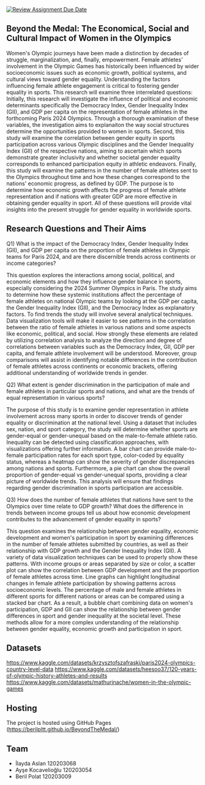 [![Review Assignment Due Date](https://classroom.github.com/assets/deadline-readme-button-22041afd0340ce965d47ae6ef1cefeee28c7c493a6346c4f15d667ab976d596c.svg)](https://classroom.github.com/a/5i0xgF2j)
## Beyond the Medal: The Economical, Social and Cultural Impact of Women in the Olympics

Women's Olympic journeys have been made a distinction by decades of struggle, marginalization, and, finally, empowerment. Female athletes' involvement in the Olympic Games has historically been influenced by wider socioeconomic issues such as economic growth, political systems, and cultural views toward gender equality. Understanding the factors influencing female athlete engagement is critical to fostering gender equality in sports. This research will examine three interrelated questions: Initially, this research will investigate the influence of political and economic determinants specifically the Democracy Index, Gender Inequality Index (GII), and GDP per capita on the representation of female athletes in the forthcoming Paris 2024 Olympics. Through a thorough examination of these variables, the investigation aims to explanaiton the way social structures determine the opportunities provided to women in sports. Second, this study will examine the correlation between gender equity in sports participation across various Olympic disciplines and the Gender Inequality Index (GII) of the respective nations, aiming to ascertain which sports demonstrate greater inclusivity and whether societal gender equality corresponds to enhanced participation equity in athletic endeavors. Finally, this study will examine the patterns in the number of female athletes sent to the Olympics throughout time and how these changes correspond to the nations' economic progress, as defined by GDP. The purpose is to determine how economic growth affects the progress of female athlete representation and if nations with greater GDP are more effective in obtaining gender equality in sport. All of these questions will provide vital insights into the present struggle for gender equality in worldwide sports.

## Research Questions and Their Aims
Q1) What is the impact of the Democracy Index, Gender Inequality Index (GII), and GDP per capita on the proportion of female athletes in Olympic teams for Paris 2024, and are there discernible trends across continents or income categories?

This question explores the interactions among social, political, and economic elements and how they influence gender balance in sports, especially considering the 2024 Summer Olympics in Paris. The study aims to determine how these systemic institutions affect the percentage of female athletes on national Olympic teams by looking at the GDP per capita, the Gender Inequality Index (GII), and the Democracy Index as explanatory factors. To find trends the study will involve several analytical techniques. Data visualization tools will make it easier to see patterns in the correlation between the ratio of female athletes in various nations and some aspects like economic, political, and social. How strongly these elements are related by utilizing correlation analysis to analyze the direction and degree of correlations between variables such as the Democracy Index, GII, GDP per capita, and female athlete involvement will be understood. Moreover, group comparisons will assist in identifying notable differences in the contribution of female athletes across continents or economic brackets, offering additional understanding of worldwide trends in gender.

Q2) What extent is gender discrimination in the participation of male and female athletes in particular sports and nations, and what are the trends of equal representation in various sports?

The purpose of this study is to examine gender representation in athlete involvement across many sports in order to discover trends of gender equality or discrimination at the national level. Using a dataset that includes sex, nation, and sport category, the study will determine whether sports are gender-equal or gender-unequal based on the male-to-female athlete ratio. Inequality can be detected using classification approaches, with visualizations offering further information. A bar chart can provide male-to-female participation rates for each sport type, color-coded by equality status, whereas a heatmap can show the severity of gender discrepancies among nations and sports. Furthermore, a pie chart can show the overall proportion of gender-equal vs gender-unequal sports, providing a clear picture of worldwide trends. This analysis will ensure that findings regarding gender discrimination in sports participation are accessible.

Q3) How does the number of female athletes that nations have sent to the Olympics over time relate to GDP growth? What does the difference in trends between income groups tell us about how economic development contributes to the advancement of gender equality in sports?

This question examines the relationship between gender equality, economic development and women's participation in sport by examining differences in the number of female athletes submitted by countries, as well as their relationship with GDP growth and the Gender Inequality Index (GII). A variety of data visualization techniques can be used to properly show these patterns. With income groups or areas separated by size or color, a scatter plot can show the correlation between GDP development and the proportion of female athletes across time. Line graphs can highlight longitudinal changes in female athlete participation by showing patterns across socioeconomic levels. The percentage of male and female athletes in different sports for different nations or areas can be compared using a stacked bar chart. As a result, a bubble chart combining data on women's participation, GDP and GII can show the relationship between gender differences in sport and gender inequality at the societal level. These methods allow for a more complex understanding of the relationship between gender equality, economic growth and participation in sport.

## Datasets
https://www.kaggle.com/datasets/krzysztofszafraski/paris2024-olympics-country-level-data
https://www.kaggle.com/datasets/heesoo37/120-years-of-olympic-history-athletes-and-results
https://www.kaggle.com/datasets/mathurinache/women-in-the-olympic-games

## Hosting
The project is hosted using GitHub Pages (https://berilpltt.github.io/BeyondTheMedal/)

## Team 
- İlayda Aslan 120203068
- Ayşe Kocavelioğlu 120203054
- Beril Polat 120203009



